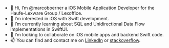 - 👋 Hi, I’m @marcoboerner a iOS Mobile Application Developer for the Haufe-Lexware Group / Lexoffice.
- 👀 I’m interested in iOS with Swift development.
- 🌱 I’m currently learning about SQL and Unidirectional Data Flow implementations in SwiftUI.
- 💞️ I’m looking to collaborate on iOS mobile apps and backend Swift code.
- 📫 You can find and contact me on [LinkedIn](https://www.linkedin.com/in/marcoboerner/) or [stackoverflow](https://stackoverflow.com/users/12764795/marco-boerner?tab=profile).

<!---
marcoboerner/marcoboerner is a ✨ special ✨ repository because its `README.md` (this file) appears on your GitHub profile.
You can click the Preview link to take a look at your changes.
--->
